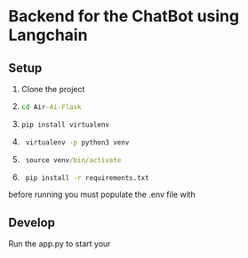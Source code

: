 

# Backend for the ChatBot using Langchain
## Setup
1. Clone the project 

2. ```cmd 
   cd Air-Ai-Flask
    ```
    
3. ```cmd 
   pip install virtualenv 
    ```  
    
4. ```cmd  
    virtualenv -p python3 venv 
    ```  
    
5. ```cmd   
    source venv/bin/activate 
   ```  

6. ```cmd  
    pip install -r requirements.txt
    ```  
before running you must populate the .env file with 

## Develop
Run the app.py to start your 
